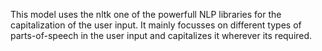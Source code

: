 This model uses the nltk one of the powerfull NLP libraries for the capitalization of the user input.
It mainly focusses on different types of parts-of-speech in the user input and capitalizes it wherever its required.
